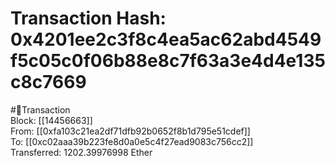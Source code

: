
Transaction Hash: 0x4201ee2c3f8c4ea5ac62abd4549f5c05c0f06b88e8c7f63a3e4d4e135c8c7669
====================================================================================
  
#💸Transaction  
Block: [[14456663]]  
From: [[0xfa103c21ea2df71dfb92b0652f8b1d795e51cdef]]  
To: [[0xc02aaa39b223fe8d0a0e5c4f27ead9083c756cc2]]  
Transferred: 1202.39976998 Ether
